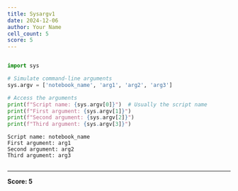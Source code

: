```yaml
---
title: Sysargv1
date: 2024-12-06
author: Your Name
cell_count: 5
score: 5
---
```


```python

```


```python
import sys
```


```python
# Simulate command-line arguments
sys.argv = ['notebook_name', 'arg1', 'arg2', 'arg3']
```


```python
# Access the arguments
print(f"Script name: {sys.argv[0]}")  # Usually the script name
print(f"First argument: {sys.argv[1]}")
print(f"Second argument: {sys.argv[2]}")
print(f"Third argument: {sys.argv[3]}")
```

    Script name: notebook_name
    First argument: arg1
    Second argument: arg2
    Third argument: arg3



```python

```


---
**Score: 5**